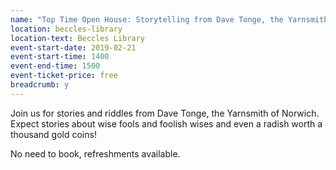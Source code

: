 ```yaml
---
name: "Top Time Open House: Storytelling from Dave Tonge, the Yarnsmith of Norwich"
location: beccles-library
location-text: Beccles Library
event-start-date: 2019-02-21
event-start-time: 1400
event-end-time: 1500
event-ticket-price: free
breadcrumb: y
---
```


Join us for stories and riddles from Dave Tonge, the Yarnsmith of Norwich. Expect stories about wise fools and foolish wises and even a radish worth a thousand gold coins!

No need to book, refreshments available.
